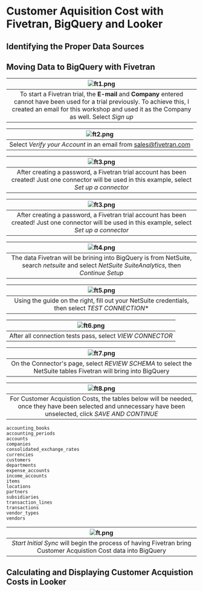 # Customer Aquisition Cost with Fivetran, BigQuery and Looker

## Identifying the Proper Data Sources

## Moving Data to BigQuery with Fivetran


| ![ft1.png](images/ft1.png) |
|:--:|
| To start a Fivetran trial, the **E-mail** and **Company** entered cannot have been used for a trial previously. To achieve this, I created an email for this workshop and used it as the Company as well. Select *Sign up* |

| ![ft2.png](images/ft2.png) |
|:--:|
| Select *Verify your Account* in an email from sales@fivetran.com |

| ![ft3.png](images/ft3.png) |
|:--:|
| After creating a password, a Fivetran trial account has been created! Just one connector will be used in this example, select *Set up a connector* |

| ![ft3.png](images/ft3.png) |
|:--:|
| After creating a password, a Fivetran trial account has been created! Just one connector will be used in this example, select *Set up a connector* |

| ![ft4.png](images/ft4.png) |
|:--:|
| The data Fivetran will be brining into BigQuery is from NetSuite, search *netsuite* and select *NetSuite SuiteAnalytics*, then *Continue Setup* |

| ![ft5.png](images/ft5.png) |
|:--:|
| Using the guide on the right, fill out your NetSuite credentials, then select *TEST CONNECTION** |

| ![ft6.png](images/ft6.png) |
|:--:|
| After all connection tests pass, select *VIEW CONNECTOR* |

| ![ft7.png](images/ft7.png) |
|:--:|
| On the Connector's page, select *REVIEW SCHEMA* to select the NetSuite tables Fivetran will bring into BigQuery |


| ![ft8.png](images/ft8.png) |
|:--:|
| For Customer Acquistion Costs, the tables below will be needed, once they have been selected and unnecessary have been unselected, click *SAVE AND CONTINUE* |

```
accounting_books
accounting_periods
accounts
companies
consolidated_exchange_rates
currencies
customers
departments
expense_accounts
income_accounts
items
locations
partners
subsidiaries
transaction_lines
transactions
vendor_types
vendors
```

| ![ft.png](images/ft9.png) |
|:--:|
| *Start Initial Sync* will begin the process of having Fivetran bring Customer Acquistion Cost data into BigQuery |

## Calculating and Displaying Customer Acquistion Costs in Looker

